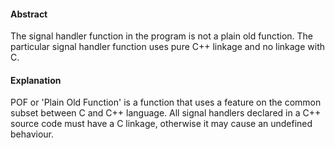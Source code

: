 #### Abstract
The signal handler function in the program is not a plain old function. The particular signal handler function uses pure C++ linkage and no linkage with C. 

#### Explanation
POF or 'Plain Old Function' is a function that uses a feature on the common subset between C and C++ language. All signal handlers declared in a C++ source code must have a C linkage, otherwise it may cause an undefined behaviour.
